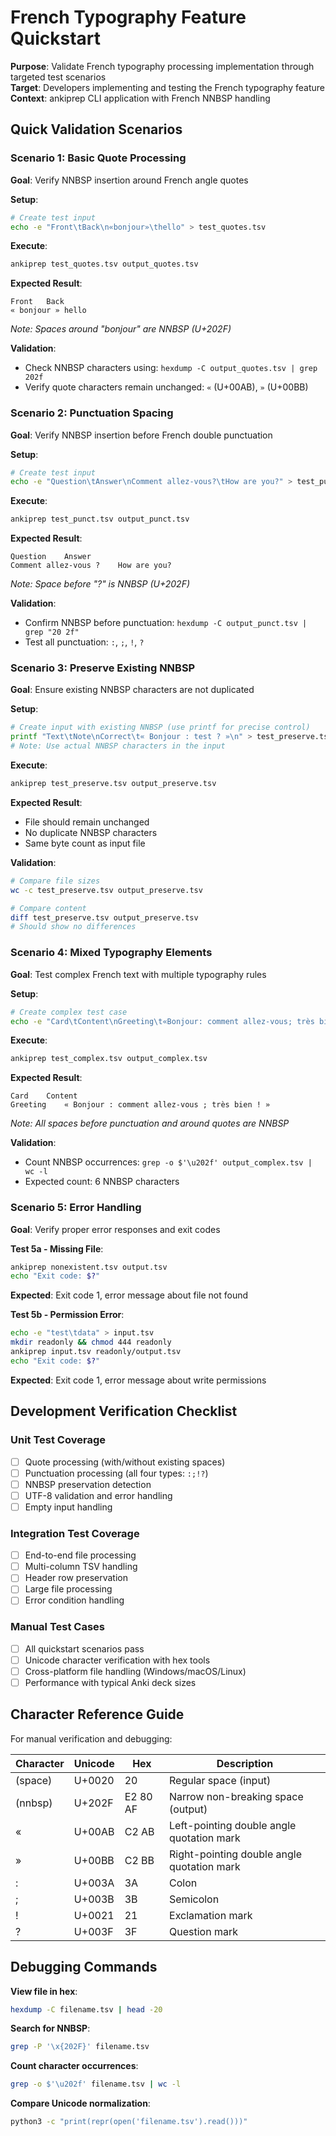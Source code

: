 # French Typography Feature Quickstart

**Purpose**: Validate French typography processing implementation through targeted test scenarios  
**Target**: Developers implementing and testing the French typography feature  
**Context**: ankiprep CLI application with French NNBSP handling

## Quick Validation Scenarios

### Scenario 1: Basic Quote Processing

**Goal**: Verify NNBSP insertion around French angle quotes

**Setup**:
```bash
# Create test input
echo -e "Front\tBack\n«bonjour»\thello" > test_quotes.tsv
```

**Execute**:
```bash
ankiprep test_quotes.tsv output_quotes.tsv
```

**Expected Result**:
```
Front	Back
« bonjour »	hello
```
*Note: Spaces around "bonjour" are NNBSP (U+202F)*

**Validation**:
- Check NNBSP characters using: `hexdump -C output_quotes.tsv | grep 202f`
- Verify quote characters remain unchanged: `«` (U+00AB), `»` (U+00BB)

### Scenario 2: Punctuation Spacing

**Goal**: Verify NNBSP insertion before French double punctuation

**Setup**:
```bash
# Create test input
echo -e "Question\tAnswer\nComment allez-vous?\tHow are you?" > test_punct.tsv
```

**Execute**:
```bash
ankiprep test_punct.tsv output_punct.tsv
```

**Expected Result**:
```
Question	Answer
Comment allez-vous ?	How are you?
```
*Note: Space before "?" is NNBSP (U+202F)*

**Validation**:
- Confirm NNBSP before punctuation: `hexdump -C output_punct.tsv | grep "20 2f"`
- Test all punctuation: `:`, `;`, `!`, `?`

### Scenario 3: Preserve Existing NNBSP

**Goal**: Ensure existing NNBSP characters are not duplicated

**Setup**:
```bash
# Create input with existing NNBSP (use printf for precise control)
printf "Text\tNote\nCorrect\t« Bonjour : test ? »\n" > test_preserve.tsv
# Note: Use actual NNBSP characters in the input
```

**Execute**:
```bash
ankiprep test_preserve.tsv output_preserve.tsv
```

**Expected Result**:
- File should remain unchanged
- No duplicate NNBSP characters
- Same byte count as input file

**Validation**:
```bash
# Compare file sizes
wc -c test_preserve.tsv output_preserve.tsv

# Compare content
diff test_preserve.tsv output_preserve.tsv
# Should show no differences
```

### Scenario 4: Mixed Typography Elements

**Goal**: Test complex French text with multiple typography rules

**Setup**:
```bash
# Create complex test case
echo -e "Card\tContent\nGreeting\t«Bonjour: comment allez-vous; très bien!»" > test_complex.tsv
```

**Execute**:
```bash
ankiprep test_complex.tsv output_complex.tsv
```

**Expected Result**:
```
Card	Content
Greeting	« Bonjour : comment allez-vous ; très bien ! »
```
*Note: All spaces before punctuation and around quotes are NNBSP*

**Validation**:
- Count NNBSP occurrences: `grep -o $'\u202f' output_complex.tsv | wc -l`
- Expected count: 6 NNBSP characters

### Scenario 5: Error Handling

**Goal**: Verify proper error responses and exit codes

**Test 5a - Missing File**:
```bash
ankiprep nonexistent.tsv output.tsv
echo "Exit code: $?"
```
**Expected**: Exit code 1, error message about file not found

**Test 5b - Permission Error**:
```bash
echo -e "test\tdata" > input.tsv
mkdir readonly && chmod 444 readonly
ankiprep input.tsv readonly/output.tsv
echo "Exit code: $?"
```
**Expected**: Exit code 1, error message about write permissions

## Development Verification Checklist

### Unit Test Coverage
- [ ] Quote processing (with/without existing spaces)
- [ ] Punctuation processing (all four types: `:;!?`)
- [ ] NNBSP preservation detection
- [ ] UTF-8 validation and error handling
- [ ] Empty input handling

### Integration Test Coverage  
- [ ] End-to-end file processing
- [ ] Multi-column TSV handling
- [ ] Header row preservation
- [ ] Large file processing
- [ ] Error condition handling

### Manual Test Cases
- [ ] All quickstart scenarios pass
- [ ] Unicode character verification with hex tools
- [ ] Cross-platform file handling (Windows/macOS/Linux)
- [ ] Performance with typical Anki deck sizes

## Character Reference Guide

For manual verification and debugging:

| Character | Unicode | Hex | Description |
|-----------|---------|-----|-------------|
| (space) | U+0020 | 20 | Regular space (input) |
| (nnbsp) | U+202F | E2 80 AF | Narrow non-breaking space (output) |
| « | U+00AB | C2 AB | Left-pointing double angle quotation mark |
| » | U+00BB | C2 BB | Right-pointing double angle quotation mark |
| : | U+003A | 3A | Colon |
| ; | U+003B | 3B | Semicolon |
| ! | U+0021 | 21 | Exclamation mark |
| ? | U+003F | 3F | Question mark |

## Debugging Commands

**View file in hex**:
```bash
hexdump -C filename.tsv | head -20
```

**Search for NNBSP**:
```bash  
grep -P '\x{202F}' filename.tsv
```

**Count character occurrences**:
```bash
grep -o $'\u202f' filename.tsv | wc -l
```

**Compare Unicode normalization**:
```bash
python3 -c "print(repr(open('filename.tsv').read()))"
```